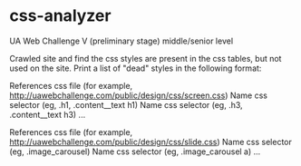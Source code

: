 # css-analyzer
UA Web Challenge V (preliminary stage) middle/senior level

Crawled site and find the css styles are present in the css tables, but not
used on the site.
Print a list of "dead" styles in the following format:



References css file (for example, http://uawebchallenge.com/public/design/css/screen.css)
Name css selector (eg, .h1, .content__text h1)
Name css selector (eg, .h3, .content__text h3)
...

References css file (for example, http://uawebchallenge.com/public/design/css/slide.css)
Name css selector (eg, .image_carousel)
Name css selector (eg, .image_carousel a)
...

